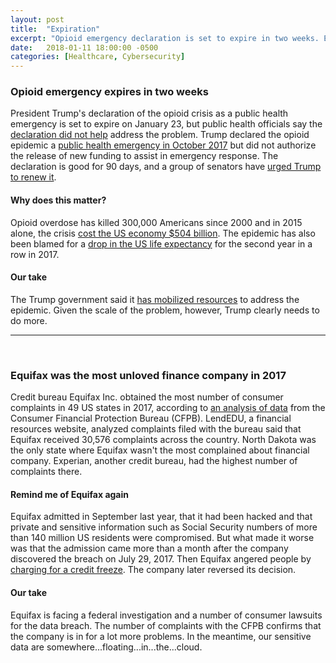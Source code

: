 ```yaml
---
layout: post
title:  "Expiration"
excerpt: "Opioid emergency declaration is set to expire in two weeks. Equifax was the most unloved finance company in 2017."
date:   2018-01-11 18:00:00 -0500
categories: [Healthcare, Cybersecurity]
---
```


### Opioid emergency expires in two weeks

President Trump's declaration of the opioid crisis as a public health emergency is set to expire on January 23, but public health officials say the <a href="https://www.politico.com/story/2018/01/11/opioids-epidemic-trump-addiction-emergency-order-335848" target="_blank">declaration did not help</a> address the problem. Trump declared the opioid epidemic a <a href="http://www.cnn.com/2017/10/26/politics/donald-trump-opioid-epidemic/index.html" target="_blank">public health emergency in October 2017</a> but did not authorize the release of new  funding to assist in emergency response. The declaration is good for 90 days, and a group of senators have <a href="https://www.baldwin.senate.gov/press-releases/opioid-public-health-emergency" target="_blank">urged Trump to renew it</a>.

#### Why does this matter?

Opioid overdose has killed 300,000 Americans since 2000 and in 2015 alone, the crisis <a href="http://www.sustainabilitymatters.info/healthcare/environment/2017/11/21/drugged.html" target="_blank">cost the US economy $504 billion</a>. The epidemic has also been blamed for a <a href="https://www.usatoday.com/story/news/2017/12/21/u-s-life-expectancy-drops-second-year-drug-deaths-spike-cdc/970283001/" target="_blank"> drop in the US life expectancy</a> for the second year in a row in 2017.

#### Our take

The Trump government said it <a href="https://www.whitehouse.gov/briefings-statements/president-donald-j-trump-taking-action-drug-addiction-opioid-crisis/" target="_blank">has mobilized resources</a> to address the epidemic. Given the scale of the problem, however, Trump clearly needs to do more.

* * *
<br />

### Equifax was the most unloved finance company in 2017

Credit bureau Equifax Inc. obtained the most number of consumer complaints in 49 US states in 2017, according to <a href="https://lendedu.com/blog/us-heatmap-cfpb-complaints" target="_blank">an analysis of data</a> from the Consumer Financial Protection Bureau (CFPB). LendEDU, a financial resources website, analyzed complaints filed with the bureau said that Equifax received 30,576 complaints across the country. North Dakota was the only state where Equifax wasn't the most complained about financial company. Experian, another credit bureau, had the highest number of complaints there.

#### Remind me of Equifax again

Equifax admitted in September last year, that it had been hacked and that private and sensitive information such as Social Security numbers of more than 140 million US residents were compromised. But what made it worse was that the admission came more than a month after the company discovered the breach on July 29, 2017. Then Equifax angered people by <a href="https://www.cnbc.com/2017/10/03/it-costs-consumers-4-point-1-billion-to-freeze-credit-reports.html" target="_blank">charging for a credit freeze</a>. The company later reversed its decision.

#### Our take

Equifax is facing a federal investigation and a number of consumer lawsuits for the data breach. The number of complaints with the CFPB confirms that the company is in for a lot more problems. In the meantime, our sensitive data are somewhere...floating...in...the...cloud.
